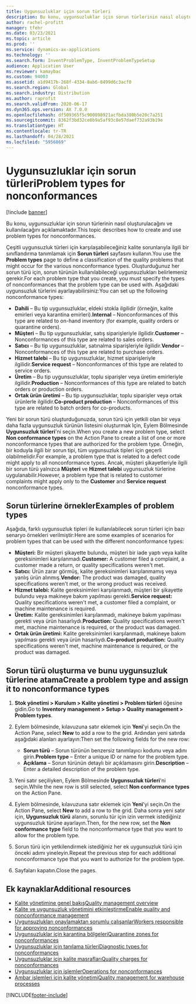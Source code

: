 ```yaml
---
title: Uygunsuzluklar için sorun türleri
description: Bu konu, uygunsuzluklar için sorun türlerinin nasıl oluşturulacağını ve kullanılacağını açıklamaktadır.
author: rachel-profitt
manager: tfehr
ms.date: 03/23/2021
ms.topic: article
ms.prod: ''
ms.service: dynamics-ax-applications
ms.technology: ''
ms.search.form: InventProblemType, InventProblemTypeSetup
audience: Application User
ms.reviewer: kamaybac
ms.custom: 94003
ms.assetid: a1d9417b-268f-4334-8ab6-8499d6c3acf0
ms.search.region: Global
ms.search.industry: Distribution
ms.author: raprofit
ms.search.validFrom: 2020-06-17
ms.dyn365.ops.version: AX 7.0.0
ms.openlocfilehash: df509365f5c900898921acfbda380b5e20c7a251
ms.sourcegitcommit: 8362f3bd32ce8b9a5af93c8e57daef732a93b19e
ms.translationtype: HT
ms.contentlocale: tr-TR
ms.lasthandoff: 04/28/2021
ms.locfileid: "5956869"
---
```

# <a name="problem-types-for-nonconformances"></a><span data-ttu-id="49aa5-103">Uygunsuzluklar için sorun türleri</span><span class="sxs-lookup"><span data-stu-id="49aa5-103">Problem types for nonconformances</span></span>

[!include [banner](../includes/banner.md)]

<span data-ttu-id="49aa5-104">Bu konu, uygunsuzluklar için sorun türlerinin nasıl oluşturulacağını ve kullanılacağını açıklamaktadır.</span><span class="sxs-lookup"><span data-stu-id="49aa5-104">This topic describes how to create and use problem types for nonconformances.</span></span>

<span data-ttu-id="49aa5-105">Çeşitli uygunsuzluk türleri için karşılaşabileceğiniz kalite sorunlarıyla ilgili bir sınıflandırma tanımlamak için **Sorun türleri** sayfasını kullanın.</span><span class="sxs-lookup"><span data-stu-id="49aa5-105">You use the **Problem types** page to define a classification of the quality problems that might occur for the various nonconformance types.</span></span> <span data-ttu-id="49aa5-106">Oluşturduğunuz her sorun türü için, sorun türünün kullanılabileceği uygunsuzlukları belirlemeniz gerekir.</span><span class="sxs-lookup"><span data-stu-id="49aa5-106">For each problem type that you create, you must specify the types of nonconformances that the problem type can be used with.</span></span> <span data-ttu-id="49aa5-107">Aşağıdaki uygunsuzluk türlerini ayarlayabilirsiniz:</span><span class="sxs-lookup"><span data-stu-id="49aa5-107">You can set up the following nonconformance types:</span></span>

- <span data-ttu-id="49aa5-108">**Dahili** – Bu tip uygunsuzluklar, eldeki stokla ilgilidir (örneğin, kalite emirleri veya karantina emirleri).</span><span class="sxs-lookup"><span data-stu-id="49aa5-108">**Internal** – Nonconformances of this type are related to on-hand inventory (for example, quality orders or quarantine orders).</span></span>
- <span data-ttu-id="49aa5-109">**Müşteri** – Bu tip uygunsuzluklar, satış siparişleriyle ilgilidir.</span><span class="sxs-lookup"><span data-stu-id="49aa5-109">**Customer** – Nonconformances of this type are related to sales orders.</span></span>
- <span data-ttu-id="49aa5-110">**Satıcı** – Bu tip uygunsuzluklar, satınalma siparişleriyle ilgilidir.</span><span class="sxs-lookup"><span data-stu-id="49aa5-110">**Vendor** – Nonconformances of this type are related to purchase orders.</span></span>
- <span data-ttu-id="49aa5-111">**Hizmet talebi** – Bu tip uygunsuzluklar, hizmet siparişleriyle ilgilidir.</span><span class="sxs-lookup"><span data-stu-id="49aa5-111">**Service request** – Nonconformances of this type are related to service orders.</span></span>
- <span data-ttu-id="49aa5-112">**Üretim** – Bu tip uygunsuzluklar, toplu siparişler veya üretim emirleriyle ilgilidir.</span><span class="sxs-lookup"><span data-stu-id="49aa5-112">**Production** – Nonconformances of this type are related to batch orders or production orders.</span></span>
- <span data-ttu-id="49aa5-113">**Ortak ürün üretimi** – Bu tip uygunsuzluklar, toplu siparişler veya ortak ürünlerle ilgilidir.</span><span class="sxs-lookup"><span data-stu-id="49aa5-113">**Co-product production** – Nonconformances of this type are related to batch orders for co-products.</span></span>

<span data-ttu-id="49aa5-114">Yeni bir sorun türü oluşturduğunuzda, sorun türü için yetkili olan bir veya daha fazla uygunsuzluk türünün listesini oluşturmak Için, Eylem Bölmesinde **Uygunsuzluk türleri**'ni seçin.</span><span class="sxs-lookup"><span data-stu-id="49aa5-114">When you create a new problem type, select **Non conformance types** on the Action Pane to create a list of one or more nonconformance types that are authorized for the problem type.</span></span> <span data-ttu-id="49aa5-115">Örneğin, bir koduyla ilgili bir sorun tipi, tüm uygunsuzluk tipleri için geçerli olabilmelidir.</span><span class="sxs-lookup"><span data-stu-id="49aa5-115">For example, a problem type that is related to a defect code might apply to all nonconformance types.</span></span> <span data-ttu-id="49aa5-116">Ancak, müşteri şikayetleriyle ilgili bir sorun türü yalnızca **Müşteri** ve **Hizmet talebi** uygunsuzluk türlerine uygulanabilir.</span><span class="sxs-lookup"><span data-stu-id="49aa5-116">However, a problem type that is related to customer complaints might apply only to the **Customer** and **Service request** nonconformance types.</span></span>

## <a name="examples-of-problem-types"></a><span data-ttu-id="49aa5-117">Sorun türlerine örnekler</span><span class="sxs-lookup"><span data-stu-id="49aa5-117">Examples of problem types</span></span>

<span data-ttu-id="49aa5-118">Aşağıda, farklı uygunsuzluk tipleri ile kullanılabilecek sorun türleri için bazı senaryo örnekleri verilmiştir:</span><span class="sxs-lookup"><span data-stu-id="49aa5-118">Here are some examples of scenarios for problem types that can be used with the different nonconformance types:</span></span>

- <span data-ttu-id="49aa5-119">**Müşteri:** Bir müşteri şikayette bulundu, müşteri bir iade yaptı veya kalite gereksinimleri karşılanmadı.</span><span class="sxs-lookup"><span data-stu-id="49aa5-119">**Customer:** A customer filed a complaint, a customer made a return, or quality specifications weren't met.</span></span>
- <span data-ttu-id="49aa5-120">**Satıcı:** Ürün zarar görmüş, kalite gereksinimleri karşılanmamış veya yanlış ürün alınmış.</span><span class="sxs-lookup"><span data-stu-id="49aa5-120">**Vendor:** The product was damaged, quality specifications weren't met, or the wrong product was received.</span></span>
- <span data-ttu-id="49aa5-121">**Hizmet talebi:** Kalite gereksinimleri karşılanmadı, müşteri bir şikayette bulundu veya makineye bakım yapılması gerekti.</span><span class="sxs-lookup"><span data-stu-id="49aa5-121">**Service request:** Quality specifications weren't met, a customer filed a complaint, or machine maintenance is required.</span></span>
- <span data-ttu-id="49aa5-122">**Üretim:** Kalite gereksinimleri karşılanmadı, makineye bakım yapılması gerekti veya ürün hasarlıydı.</span><span class="sxs-lookup"><span data-stu-id="49aa5-122">**Production:** Quality specifications weren't met, machine maintenance is required, or the product was damaged.</span></span>
- <span data-ttu-id="49aa5-123">**Ortak ürün üretimi:** Kalite gereksinimleri karşılanmadı, makineye bakım yapılması gerekti veya ürün hasarlıydı.</span><span class="sxs-lookup"><span data-stu-id="49aa5-123">**Co-product production:** Quality specifications weren't met, machine maintenance is required, or the product was damaged.</span></span>

## <a name="create-a-problem-type-and-assign-it-to-nonconformance-types"></a><span data-ttu-id="49aa5-124">Sorun türü oluşturma ve bunu uygunsuzluk türlerine atama</span><span class="sxs-lookup"><span data-stu-id="49aa5-124">Create a problem type and assign it to nonconformance types</span></span>

1. <span data-ttu-id="49aa5-125">**Stok yönetimi \> Kurulum \> Kalite yönetimi \> Problem türleri** öğesine gidin.</span><span class="sxs-lookup"><span data-stu-id="49aa5-125">Go to **Inventory management \> Setup \> Quality management \> Problem types**.</span></span>
1. <span data-ttu-id="49aa5-126">Eylem bölmesinde, kılavuzuna satır eklemek için **Yeni**'yi seçin.</span><span class="sxs-lookup"><span data-stu-id="49aa5-126">On the Action Pane, select **New** to add a row to the grid.</span></span> <span data-ttu-id="49aa5-127">Ardından yeni satırda aşağıdaki alanları ayarlayın:</span><span class="sxs-lookup"><span data-stu-id="49aa5-127">Then set the following fields for the new row:</span></span>

    - <span data-ttu-id="49aa5-128">**Sorun türü** – Sorun türünün benzersiz tanımlayıcı kodunu veya adını girin.</span><span class="sxs-lookup"><span data-stu-id="49aa5-128">**Problem type** – Enter a unique ID or name for the problem type.</span></span>
    - <span data-ttu-id="49aa5-129">**Açıklama** – Sorun türünün detaylı bir açıklamasını girin.</span><span class="sxs-lookup"><span data-stu-id="49aa5-129">**Description** – Enter a detailed description of the problem type.</span></span>

1. <span data-ttu-id="49aa5-130">Yeni satır seçiliyken, Eylem Bölmesinde **Uygunsuzluk türleri**'ni seçin.</span><span class="sxs-lookup"><span data-stu-id="49aa5-130">While the new row is still selected, select **Non conformance types** on the Action Pane.</span></span>
1. <span data-ttu-id="49aa5-131">Eylem bölmesinde, kılavuzuna satır eklemek için **Yeni**'yi seçin.</span><span class="sxs-lookup"><span data-stu-id="49aa5-131">On the Action Pane, select **New** to add a row to the grid.</span></span> <span data-ttu-id="49aa5-132">Daha sonra yeni satır için, **Uygunsuzluk türü** alanını, sorunlu tür için izin vermek istediğiniz uygunsuzluk türüne ayarlayın.</span><span class="sxs-lookup"><span data-stu-id="49aa5-132">Then, for the new row, set the **Non conformance type** field to the nonconformance type that you want to allow for the problem type.</span></span>
1. <span data-ttu-id="49aa5-133">Sorun türü için yetkilendirmek istediğiniz her ek uygunsuzluk türü için önceki adımı yineleyin.</span><span class="sxs-lookup"><span data-stu-id="49aa5-133">Repeat the previous step for each additional nonconformance type that you want to authorize for the problem type.</span></span>
1. <span data-ttu-id="49aa5-134">Sayfaları kapatın.</span><span class="sxs-lookup"><span data-stu-id="49aa5-134">Close the pages.</span></span>

## <a name="additional-resources"></a><span data-ttu-id="49aa5-135">Ek kaynaklar</span><span class="sxs-lookup"><span data-stu-id="49aa5-135">Additional resources</span></span>

- [<span data-ttu-id="49aa5-136">Kalite yönetimine genel bakış</span><span class="sxs-lookup"><span data-stu-id="49aa5-136">Quality management overview</span></span>](quality-management-processes.md)
- [<span data-ttu-id="49aa5-137">Kalite ve uygunsuzluk yönetimini etkinleştirme</span><span class="sxs-lookup"><span data-stu-id="49aa5-137">Enable quality and nonconformance management</span></span>](enable-quality-management.md)
- [<span data-ttu-id="49aa5-138">Uygunsuzlukları onaylamaktan sorumlu çalışanlar</span><span class="sxs-lookup"><span data-stu-id="49aa5-138">Workers responsible for approving nonconformances</span></span>](quality-responsible-workers.md)
- [<span data-ttu-id="49aa5-139">Uygunsuzluklar için karantina bölgeleri</span><span class="sxs-lookup"><span data-stu-id="49aa5-139">Quarantine zones for nonconformances</span></span>](quality-quarantine-zones.md)
- [<span data-ttu-id="49aa5-140">Uygunsuzluklar için tanılama türleri</span><span class="sxs-lookup"><span data-stu-id="49aa5-140">Diagnostic types for nonconformances</span></span>](quality-diagnostic-types.md)
- [<span data-ttu-id="49aa5-141">Uygunsuzluklar için kalite masrafları</span><span class="sxs-lookup"><span data-stu-id="49aa5-141">Quality charges for nonconformances</span></span>](quality-charges.md)
- [<span data-ttu-id="49aa5-142">Uygunsuzluklar için işlemler</span><span class="sxs-lookup"><span data-stu-id="49aa5-142">Operations for nonconformances</span></span>](quality-operations.md)
- [<span data-ttu-id="49aa5-143">Ambar işlemleri için kalite yönetimi</span><span class="sxs-lookup"><span data-stu-id="49aa5-143">Quality management for warehouse processes</span></span>](quality-management-for-warehouses-processes.md)

[!INCLUDE[footer-include](../../includes/footer-banner.md)]
